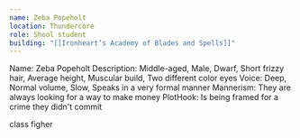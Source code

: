 ```yaml
---
name: Zeba Popeholt
location: Thundercore
role: Shool student
building: "[[Ironheart’s Academy of Blades and Spells]]"
---
```

Name: Zeba Popeholt
Description: Middle-aged, Male, Dwarf, Short frizzy hair, Average height, Muscular build, Two different color eyes
Voice: Deep, Normal volume, Slow, Speaks in a very formal manner
Mannerism: They are always looking for a way to make money
PlotHook: Is being framed for a crime they didn't commit

class figher